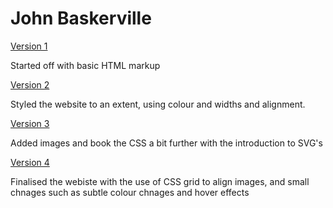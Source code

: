 # John Baskerville

[Version 1](https://jonathonwilsdon.github.io/baskerville/baskerville.html)

Started off with basic HTML markup

[Version 2](https://jonathonwilsdon.github.io/baskerville/baskervilletwo.html)

Styled the website to an extent, using colour and widths and alignment.

[Version 3](https://jonathonwilsdon.github.io/baskerville/baskervillethree.html)

Added images and book the CSS a bit further with the introduction to SVG's

[Version 4](https://jonathonwilsdon.github.io/baskerville/baskervillefour.html)

Finalised the webiste with the use of CSS grid to align images, and small chnages such as subtle colour chnages and hover effects
